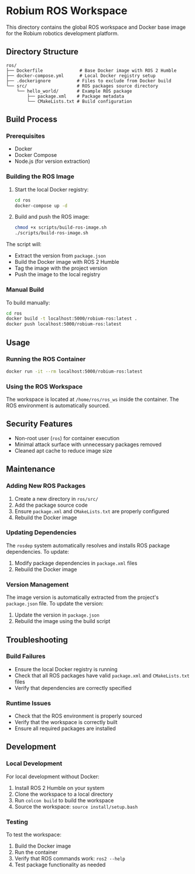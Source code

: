 # Robium ROS Workspace

This directory contains the global ROS workspace and Docker base image for the Robium robotics development platform.

## Directory Structure

```
ros/
├── Dockerfile              # Base Docker image with ROS 2 Humble
├── docker-compose.yml      # Local Docker registry setup
├── .dockerignore          # Files to exclude from Docker build
└── src/                   # ROS packages source directory
    └── hello_world/       # Example ROS package
        ├── package.xml    # Package metadata
        └── CMakeLists.txt # Build configuration
```

## Build Process

### Prerequisites

- Docker
- Docker Compose
- Node.js (for version extraction)

### Building the ROS Image

1. Start the local Docker registry:
   ```bash
   cd ros
   docker-compose up -d
   ```

2. Build and push the ROS image:
   ```bash
   chmod +x scripts/build-ros-image.sh
   ./scripts/build-ros-image.sh
   ```

The script will:
- Extract the version from `package.json`
- Build the Docker image with ROS 2 Humble
- Tag the image with the project version
- Push the image to the local registry

### Manual Build

To build manually:
```bash
cd ros
docker build -t localhost:5000/robium-ros:latest .
docker push localhost:5000/robium-ros:latest
```

## Usage

### Running the ROS Container

```bash
docker run -it --rm localhost:5000/robium-ros:latest
```

### Using the ROS Workspace

The workspace is located at `/home/ros/ros_ws` inside the container. The ROS environment is automatically sourced.

## Security Features

- Non-root user (`ros`) for container execution
- Minimal attack surface with unnecessary packages removed
- Cleaned apt cache to reduce image size

## Maintenance

### Adding New ROS Packages

1. Create a new directory in `ros/src/`
2. Add the package source code
3. Ensure `package.xml` and `CMakeLists.txt` are properly configured
4. Rebuild the Docker image

### Updating Dependencies

The `rosdep` system automatically resolves and installs ROS package dependencies. To update:

1. Modify package dependencies in `package.xml` files
2. Rebuild the Docker image

### Version Management

The image version is automatically extracted from the project's `package.json` file. To update the version:

1. Update the version in `package.json`
2. Rebuild the image using the build script

## Troubleshooting

### Build Failures

- Ensure the local Docker registry is running
- Check that all ROS packages have valid `package.xml` and `CMakeLists.txt` files
- Verify that dependencies are correctly specified

### Runtime Issues

- Check that the ROS environment is properly sourced
- Verify that the workspace is correctly built
- Ensure all required packages are installed

## Development

### Local Development

For local development without Docker:

1. Install ROS 2 Humble on your system
2. Clone the workspace to a local directory
3. Run `colcon build` to build the workspace
4. Source the workspace: `source install/setup.bash`

### Testing

To test the workspace:

1. Build the Docker image
2. Run the container
3. Verify that ROS commands work: `ros2 --help`
4. Test package functionality as needed 